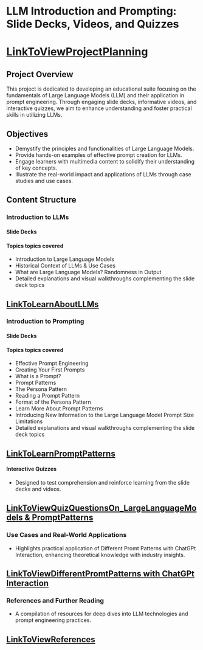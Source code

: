 # LLM Introduction and Prompting: Slide Decks, Videos, and Quizzes
# [LinkToViewProjectPlanning](https://github.com/users/parthasarathydNU/projects/1)

## Project Overview
This project is dedicated to developing an educational suite focusing on the fundamentals of Large Language Models (LLM) and their application in prompt engineering. Through engaging slide decks, informative videos, and interactive quizzes, we aim to enhance understanding and foster practical skills in utilizing LLMs.

## Objectives
- Demystify the principles and functionalities of Large Language Models.
- Provide hands-on examples of effective prompt creation for LLMs.
- Engage learners with multimedia content to solidify their understanding of key concepts.
- Illustrate the real-world impact and applications of LLMs through case studies and use cases.

## Content Structure


### **Introduction to LLMs**
#### Slide Decks
#### Topics topics covered  
- Introduction to Large Language Models
- Historical Context of LLMs & Use Cases
- What are Large Language Models? Randomness in Output
-  Detailed explanations and visual walkthroughs complementing the slide deck topics

## [LinkToLearnAboutLLMs](https://docs.google.com/presentation/d/1cF-00-_psdNJseEraGWCCUKvXON-ce7k5T7mTK5fZSQ/edit#slide=id.g2c121413019_0_56)

### **Introduction to Prompting**
#### Slide Decks
#### Topics topics covered  
- Effective Prompt Engineering 
- Creating Your First Prompts
- What is a Prompt?
- Prompt Patterns
- The Persona Pattern
- Reading a Prompt Pattern
- Format of the Persona Pattern
- Learn More About Prompt Patterns
- Introducing New Information to the Large Language Model Prompt Size Limitations
- Detailed explanations and visual walkthroughs complementing the slide deck topics

## [LinkToLearnPromptPatterns](https://docs.google.com/presentation/d/1pueZ3P25Oqwlm69-C7HP5qQjXKKqfNRMfwEEWWzhBZk/edit#slide=id.g2c124c4ef92_0_175)

#### **Interactive Quizzes**
- Designed to test comprehension and reinforce learning from the slide decks and videos.
## [LinkToViewQuizQuestionsOn_LargeLanguageModels & PromptPatterns](https://docs.google.com/presentation/d/1xZTMcSTy32WHeuCRdtgiFWj9yUYtkUo6oX_PrzNAPXU/edit#slide=id.p)


### **Use Cases and Real-World Applications**
- Highlights practical application of  Different Promt Patterns with ChatGPt Interaction, enhancing theoretical knowledge with industry insights.
  
## [LinkToViewDifferentPromtPatterns with ChatGPt Interaction](https://docs.google.com/document/d/16pKaAONgvsCgLn1GQo1D5ZBB5tCjA9_2ctoJ4Nhqze4/edit)

### **References and Further Reading**
- A compilation of resources for deep dives into LLM technologies and prompt engineering practices.
  
## [LinkToViewReferences](https://docs.google.com/presentation/d/1YGPO3b1hZG3sgqb82bhxQampwfQP3vOi4rL0Ss7R_Rw/edit#slide=id.p)









